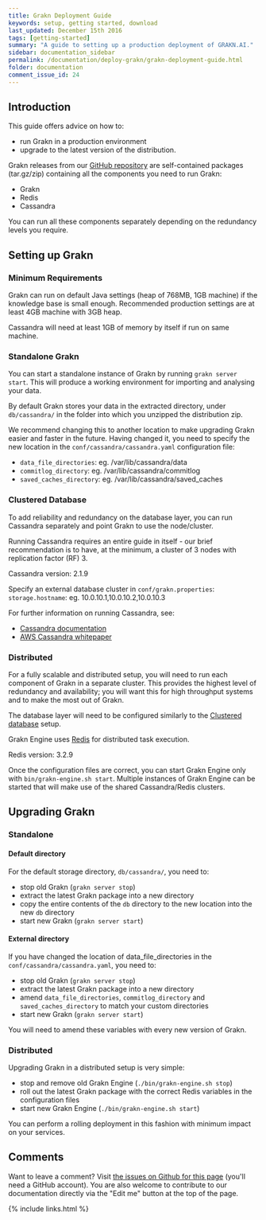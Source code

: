 ```yaml
---
title: Grakn Deployment Guide
keywords: setup, getting started, download
last_updated: December 15th 2016
tags: [getting-started]
summary: "A guide to setting up a production deployment of GRAKN.AI."
sidebar: documentation_sidebar
permalink: /documentation/deploy-grakn/grakn-deployment-guide.html
folder: documentation
comment_issue_id: 24
---
```



## Introduction

This guide offers advice on how to:

* run Grakn in a production environment
* upgrade to the latest version of the distribution.
   
   
Grakn releases from our [GitHub repository](https://github.com/graknlabs/grakn) are self-contained packages (tar.gz/zip) containing all the components you need to run Grakn:

* Grakn
* Redis
* Cassandra

You can run all these components separately depending on the redundancy levels you require.

## Setting up Grakn

### Minimum Requirements

Grakn can run on default Java settings (heap of 768MB, 1GB machine) if the knowledge base is small enough. Recommended production settings are at least 4GB machine with 3GB heap.

Cassandra will need at least 1GB of memory by itself if run on same machine.

### Standalone Grakn

You can start a standalone instance of Grakn by running `grakn server start`. This will produce a working environment for importing and analysing your data.

By default Grakn stores your data in the extracted directory, under `db/cassandra/` in the folder into which you unzipped the distribution zip.

We recommend changing this to another location to make upgrading Grakn easier and faster in the future. Having changed it, you need to specify the new location in the `conf/cassandra/cassandra.yaml` configuration file:

* `data_file_directories`: eg. /var/lib/cassandra/data
* `commitlog_directory`: eg. /var/lib/cassandra/commitlog
* `saved_caches_directory`: eg. /var/lib/cassandra/saved_caches

### Clustered Database

To add reliability and redundancy on the database layer, you can run Cassandra separately and point Grakn to use the node/cluster.

Running Cassandra requires an entire guide in itself - our brief recommendation is to have, at the minimum, a cluster of 3 nodes with replication factor (RF) 3.

Cassandra version: 2.1.9

Specify an external database cluster in `conf/grakn.properties`: `storage.hostname`: eg. 10.0.10.1,10.0.10.2,10.0.10.3

For further information on running Cassandra, see:

- [Cassandra documentation](http://cassandra.apache.org/doc/latest/operating/index.html)    
- [AWS Cassandra whitepaper](https://d0.awsstatic.com/whitepapers/Cassandra_on_AWS.pdf)

### Distributed

For a fully scalable and distributed setup, you will need to run each component of Grakn in a separate cluster.
This provides the highest level of redundancy and availability; you will want this for high throughput systems and to make the most out of Grakn. 

The database layer will need to be configured similarly to the [Clustered database](#clustered-database) setup.

Grakn Engine uses [Redis](https://redis.io/) for distributed task execution.

Redis version: 3.2.9

Once the configuration files are correct, you can start Grakn Engine only with `bin/grakn-engine.sh start`.
Multiple instances of Grakn Engine can be started that will make use of the shared Cassandra/Redis clusters.

## Upgrading Grakn

### Standalone

#### Default directory
For the default storage directory, `db/cassandra/`, you need to:

- stop old Grakn (`grakn server stop`)
- extract the latest Grakn package into a new directory
- copy the entire contents of the `db` directory to the new location into the new `db` directory
- start new Grakn (`grakn server start`)

#### External directory
If you have changed the location of data_file_directories in the `conf/cassandra/cassandra.yaml`, you need to:

- stop old Grakn (`grakn server stop`)
- extract the latest Grakn package into a new directory
- amend `data_file_directories`, `commitlog_directory` and `saved_caches_directory` to match your custom directories
- start new Grakn (`grakn server start`)

You will need to amend these variables with every new version of Grakn.

### Distributed

Upgrading Grakn in a distributed setup is very simple:

- stop and remove old Grakn Engine (`./bin/grakn-engine.sh stop`)
- roll out the latest Grakn package with the correct Redis variables in the configuration files
- start new Grakn Engine (`./bin/grakn-engine.sh start`)

You can perform a rolling deployment in this fashion with minimum impact on your services.

## Comments
Want to leave a comment? Visit <a href="https://github.com/graknlabs/docs/issues/24" target="_blank">the issues on Github for this page</a> (you'll need a GitHub account). You are also welcome to contribute to our documentation directly via the "Edit me" button at the top of the page.

{% include links.html %}
